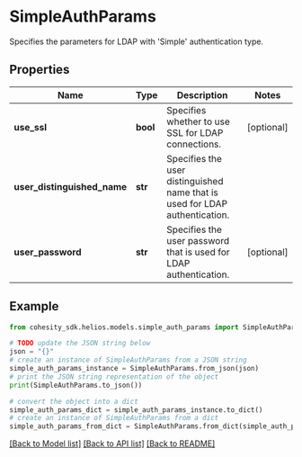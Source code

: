 # SimpleAuthParams

Specifies the parameters for LDAP with 'Simple' authentication type.

## Properties

Name | Type | Description | Notes
------------ | ------------- | ------------- | -------------
**use_ssl** | **bool** | Specifies whether to use SSL for LDAP connections. | [optional] 
**user_distinguished_name** | **str** | Specifies the user distinguished name that is used for LDAP authentication. | 
**user_password** | **str** | Specifies the user password that is used for LDAP authentication. | [optional] 

## Example

```python
from cohesity_sdk.helios.models.simple_auth_params import SimpleAuthParams

# TODO update the JSON string below
json = "{}"
# create an instance of SimpleAuthParams from a JSON string
simple_auth_params_instance = SimpleAuthParams.from_json(json)
# print the JSON string representation of the object
print(SimpleAuthParams.to_json())

# convert the object into a dict
simple_auth_params_dict = simple_auth_params_instance.to_dict()
# create an instance of SimpleAuthParams from a dict
simple_auth_params_from_dict = SimpleAuthParams.from_dict(simple_auth_params_dict)
```
[[Back to Model list]](../README.md#documentation-for-models) [[Back to API list]](../README.md#documentation-for-api-endpoints) [[Back to README]](../README.md)


